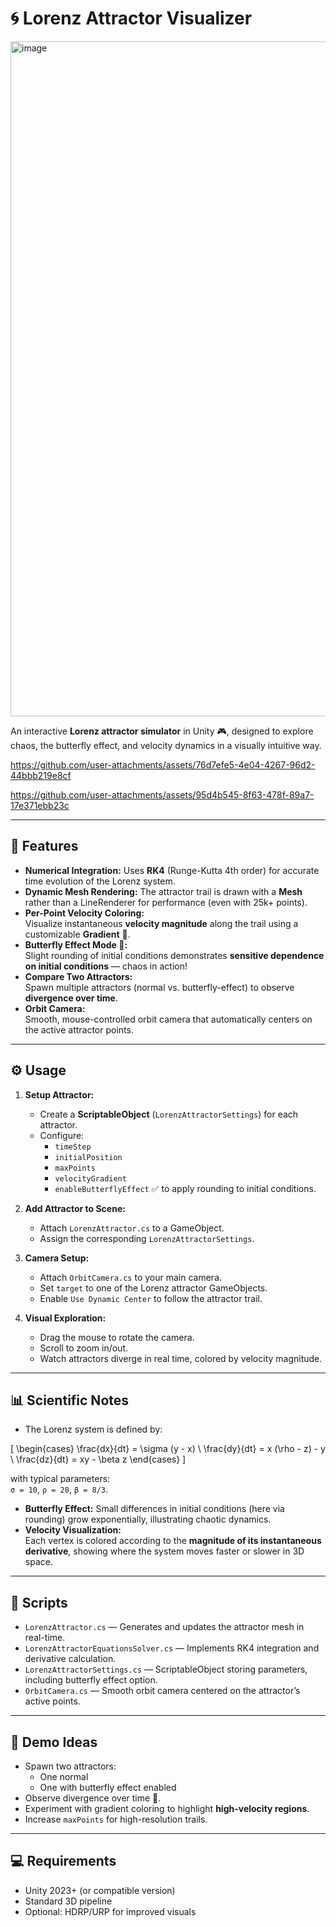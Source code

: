 # 🌀 Lorenz Attractor Visualizer
<img width="1920" height="1080" alt="image" src="https://github.com/user-attachments/assets/b2cd418b-2098-4cd0-b806-a124954ef51d" />

An interactive **Lorenz attractor simulator** in Unity 🎮, designed to explore chaos, the butterfly effect, and velocity dynamics in a visually intuitive way.



https://github.com/user-attachments/assets/76d7efe5-4e04-4267-96d2-44bbb219e8cf



https://github.com/user-attachments/assets/95d4b545-8f63-478f-89a7-17e371ebb23c


---

## 🔬 Features

- **Numerical Integration:** Uses **RK4** (Runge-Kutta 4th order) for accurate time evolution of the Lorenz system.
- **Dynamic Mesh Rendering:** The attractor trail is drawn with a **Mesh** rather than a LineRenderer for performance (even with 25k+ points).
- **Per-Point Velocity Coloring:**  
  Visualize instantaneous **velocity magnitude** along the trail using a customizable **Gradient** 🎨.
- **Butterfly Effect Mode 🦋:**  
  Slight rounding of initial conditions demonstrates **sensitive dependence on initial conditions** — chaos in action!
- **Compare Two Attractors:**  
  Spawn multiple attractors (normal vs. butterfly-effect) to observe **divergence over time**.
- **Orbit Camera:**  
  Smooth, mouse-controlled orbit camera that automatically centers on the active attractor points.  

---

## ⚙️ Usage

1. **Setup Attractor:**
   - Create a **ScriptableObject** (`LorenzAttractorSettings`) for each attractor.
   - Configure:
     - `timeStep`
     - `initialPosition`
     - `maxPoints`
     - `velocityGradient`
     - `enableButterflyEffect` ✅ to apply rounding to initial conditions.
   
2. **Add Attractor to Scene:**
   - Attach `LorenzAttractor.cs` to a GameObject.
   - Assign the corresponding `LorenzAttractorSettings`.

3. **Camera Setup:**
   - Attach `OrbitCamera.cs` to your main camera.
   - Set `target` to one of the Lorenz attractor GameObjects.
   - Enable `Use Dynamic Center` to follow the attractor trail.

4. **Visual Exploration:**
   - Drag the mouse to rotate the camera.
   - Scroll to zoom in/out.
   - Watch attractors diverge in real time, colored by velocity magnitude.

---

## 📊 Scientific Notes

- The Lorenz system is defined by:

\[
\begin{cases}
\frac{dx}{dt} = \sigma (y - x) \\
\frac{dy}{dt} = x (\rho - z) - y \\
\frac{dz}{dt} = xy - \beta z
\end{cases}
\]

with typical parameters:  
`σ = 10`, `ρ = 28`, `β = 8/3`.

- **Butterfly Effect:** Small differences in initial conditions (here via rounding) grow exponentially, illustrating chaotic dynamics.
- **Velocity Visualization:**  
  Each vertex is colored according to the **magnitude of its instantaneous derivative**, showing where the system moves faster or slower in 3D space.

---

## 🧩 Scripts

- `LorenzAttractor.cs` — Generates and updates the attractor mesh in real-time.  
- `LorenzAttractorEquationsSolver.cs` — Implements RK4 integration and derivative calculation.  
- `LorenzAttractorSettings.cs` — ScriptableObject storing parameters, including butterfly effect option.  
- `OrbitCamera.cs` — Smooth orbit camera centered on the attractor’s active points.

---

## 🚀 Demo Ideas

- Spawn two attractors:
  - One normal
  - One with butterfly effect enabled
- Observe divergence over time 🦋.
- Experiment with gradient coloring to highlight **high-velocity regions**.
- Increase `maxPoints` for high-resolution trails.

---

## 💻 Requirements

- Unity 2023+ (or compatible version)  
- Standard 3D pipeline  
- Optional: HDRP/URP for improved visuals  
